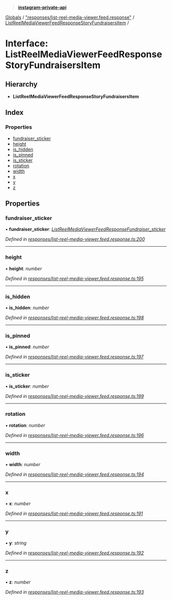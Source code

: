 > **[instagram-private-api](../README.md)**

[Globals](../README.md) / ["responses/list-reel-media-viewer.feed.response"](../modules/_responses_list_reel_media_viewer_feed_response_.md) / [ListReelMediaViewerFeedResponseStoryFundraisersItem](_responses_list_reel_media_viewer_feed_response_.listreelmediaviewerfeedresponsestoryfundraisersitem.md) /

# Interface: ListReelMediaViewerFeedResponseStoryFundraisersItem

## Hierarchy

* **ListReelMediaViewerFeedResponseStoryFundraisersItem**

## Index

### Properties

* [fundraiser_sticker](_responses_list_reel_media_viewer_feed_response_.listreelmediaviewerfeedresponsestoryfundraisersitem.md#fundraiser_sticker)
* [height](_responses_list_reel_media_viewer_feed_response_.listreelmediaviewerfeedresponsestoryfundraisersitem.md#height)
* [is_hidden](_responses_list_reel_media_viewer_feed_response_.listreelmediaviewerfeedresponsestoryfundraisersitem.md#is_hidden)
* [is_pinned](_responses_list_reel_media_viewer_feed_response_.listreelmediaviewerfeedresponsestoryfundraisersitem.md#is_pinned)
* [is_sticker](_responses_list_reel_media_viewer_feed_response_.listreelmediaviewerfeedresponsestoryfundraisersitem.md#is_sticker)
* [rotation](_responses_list_reel_media_viewer_feed_response_.listreelmediaviewerfeedresponsestoryfundraisersitem.md#rotation)
* [width](_responses_list_reel_media_viewer_feed_response_.listreelmediaviewerfeedresponsestoryfundraisersitem.md#width)
* [x](_responses_list_reel_media_viewer_feed_response_.listreelmediaviewerfeedresponsestoryfundraisersitem.md#x)
* [y](_responses_list_reel_media_viewer_feed_response_.listreelmediaviewerfeedresponsestoryfundraisersitem.md#y)
* [z](_responses_list_reel_media_viewer_feed_response_.listreelmediaviewerfeedresponsestoryfundraisersitem.md#z)

## Properties

###  fundraiser_sticker

• **fundraiser_sticker**: *[ListReelMediaViewerFeedResponseFundraiser_sticker](_responses_list_reel_media_viewer_feed_response_.listreelmediaviewerfeedresponsefundraiser_sticker.md)*

*Defined in [responses/list-reel-media-viewer.feed.response.ts:200](https://github.com/dilame/instagram-private-api/blob/3e16058/src/responses/list-reel-media-viewer.feed.response.ts#L200)*

___

###  height

• **height**: *number*

*Defined in [responses/list-reel-media-viewer.feed.response.ts:195](https://github.com/dilame/instagram-private-api/blob/3e16058/src/responses/list-reel-media-viewer.feed.response.ts#L195)*

___

###  is_hidden

• **is_hidden**: *number*

*Defined in [responses/list-reel-media-viewer.feed.response.ts:198](https://github.com/dilame/instagram-private-api/blob/3e16058/src/responses/list-reel-media-viewer.feed.response.ts#L198)*

___

###  is_pinned

• **is_pinned**: *number*

*Defined in [responses/list-reel-media-viewer.feed.response.ts:197](https://github.com/dilame/instagram-private-api/blob/3e16058/src/responses/list-reel-media-viewer.feed.response.ts#L197)*

___

###  is_sticker

• **is_sticker**: *number*

*Defined in [responses/list-reel-media-viewer.feed.response.ts:199](https://github.com/dilame/instagram-private-api/blob/3e16058/src/responses/list-reel-media-viewer.feed.response.ts#L199)*

___

###  rotation

• **rotation**: *number*

*Defined in [responses/list-reel-media-viewer.feed.response.ts:196](https://github.com/dilame/instagram-private-api/blob/3e16058/src/responses/list-reel-media-viewer.feed.response.ts#L196)*

___

###  width

• **width**: *number*

*Defined in [responses/list-reel-media-viewer.feed.response.ts:194](https://github.com/dilame/instagram-private-api/blob/3e16058/src/responses/list-reel-media-viewer.feed.response.ts#L194)*

___

###  x

• **x**: *number*

*Defined in [responses/list-reel-media-viewer.feed.response.ts:191](https://github.com/dilame/instagram-private-api/blob/3e16058/src/responses/list-reel-media-viewer.feed.response.ts#L191)*

___

###  y

• **y**: *string*

*Defined in [responses/list-reel-media-viewer.feed.response.ts:192](https://github.com/dilame/instagram-private-api/blob/3e16058/src/responses/list-reel-media-viewer.feed.response.ts#L192)*

___

###  z

• **z**: *number*

*Defined in [responses/list-reel-media-viewer.feed.response.ts:193](https://github.com/dilame/instagram-private-api/blob/3e16058/src/responses/list-reel-media-viewer.feed.response.ts#L193)*